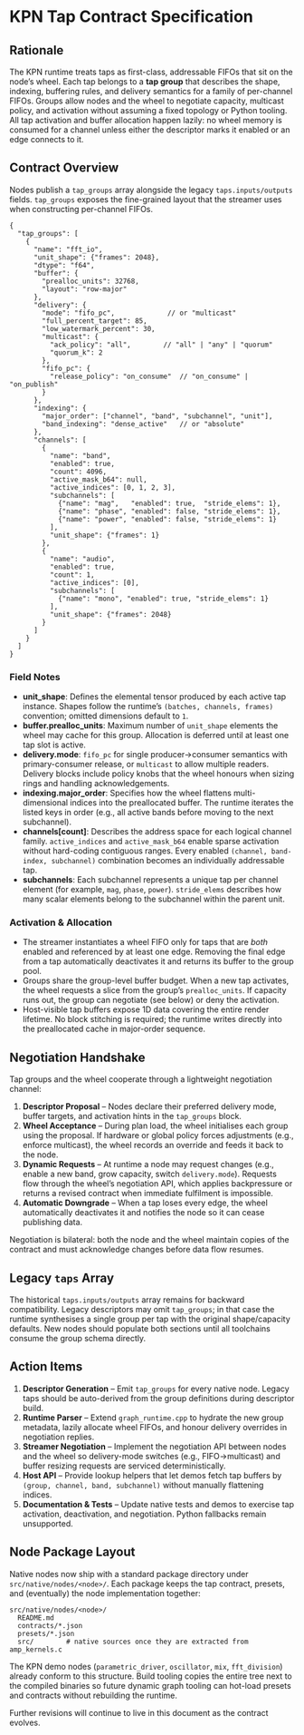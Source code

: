 # KPN Tap Contract Specification

## Rationale

The KPN runtime treats taps as first-class, addressable FIFOs that sit on the node’s wheel. Each tap belongs to a **tap group** that describes the shape, indexing, buffering rules, and delivery semantics for a family of per-channel FIFOs. Groups allow nodes and the wheel to negotiate capacity, multicast policy, and activation without assuming a fixed topology or Python tooling. All tap activation and buffer allocation happen lazily: no wheel memory is consumed for a channel unless either the descriptor marks it enabled or an edge connects to it.

## Contract Overview

Nodes publish a `tap_groups` array alongside the legacy `taps.inputs/outputs` fields. `tap_groups` exposes the fine-grained layout that the streamer uses when constructing per-channel FIFOs.

```jsonc
{
  "tap_groups": [
    {
      "name": "fft_io",
      "unit_shape": {"frames": 2048},
      "dtype": "f64",
      "buffer": {
        "prealloc_units": 32768,
        "layout": "row-major"
      },
      "delivery": {
        "mode": "fifo_pc",             // or "multicast"
        "full_percent_target": 85,
        "low_watermark_percent": 30,
        "multicast": {
          "ack_policy": "all",        // "all" | "any" | "quorum"
          "quorum_k": 2
        },
        "fifo_pc": {
          "release_policy": "on_consume"  // "on_consume" | "on_publish"
        }
      },
      "indexing": {
        "major_order": ["channel", "band", "subchannel", "unit"],
        "band_indexing": "dense_active"   // or "absolute"
      },
      "channels": [
        {
          "name": "band",
          "enabled": true,
          "count": 4096,
          "active_mask_b64": null,
          "active_indices": [0, 1, 2, 3],
          "subchannels": [
            {"name": "mag",   "enabled": true,  "stride_elems": 1},
            {"name": "phase", "enabled": false, "stride_elems": 1},
            {"name": "power", "enabled": false, "stride_elems": 1}
          ],
          "unit_shape": {"frames": 1}
        },
        {
          "name": "audio",
          "enabled": true,
          "count": 1,
          "active_indices": [0],
          "subchannels": [
            {"name": "mono", "enabled": true, "stride_elems": 1}
          ],
          "unit_shape": {"frames": 2048}
        }
      ]
    }
  ]
}
```

### Field Notes

- **unit_shape**: Defines the elemental tensor produced by each active tap instance. Shapes follow the runtime’s `(batches, channels, frames)` convention; omitted dimensions default to `1`.
- **buffer.prealloc_units**: Maximum number of `unit_shape` elements the wheel may cache for this group. Allocation is deferred until at least one tap slot is active.
- **delivery.mode**: `fifo_pc` for single producer→consumer semantics with primary-consumer release, or `multicast` to allow multiple readers. Delivery blocks include policy knobs that the wheel honours when sizing rings and handling acknowledgements.
- **indexing.major_order**: Specifies how the wheel flattens multi-dimensional indices into the preallocated buffer. The runtime iterates the listed keys in order (e.g., all active bands before moving to the next subchannel).
- **channels[count]**: Describes the address space for each logical channel family. `active_indices` and `active_mask_b64` enable sparse activation without hard-coding contiguous ranges. Every enabled `(channel, band-index, subchannel)` combination becomes an individually addressable tap.
- **subchannels**: Each subchannel represents a unique tap per channel element (for example, `mag`, `phase`, `power`). `stride_elems` describes how many scalar elements belong to the subchannel within the parent unit.

### Activation & Allocation

- The streamer instantiates a wheel FIFO only for taps that are *both* enabled and referenced by at least one edge. Removing the final edge from a tap automatically deactivates it and returns its buffer to the group pool.
- Groups share the group-level buffer budget. When a new tap activates, the wheel requests a slice from the group’s `prealloc_units`. If capacity runs out, the group can negotiate (see below) or deny the activation.
- Host-visible tap buffers expose 1D data covering the entire render lifetime. No block stitching is required; the runtime writes directly into the preallocated cache in major-order sequence.

## Negotiation Handshake

Tap groups and the wheel cooperate through a lightweight negotiation channel:

1. **Descriptor Proposal** – Nodes declare their preferred delivery mode, buffer targets, and activation hints in the `tap_groups` block.
2. **Wheel Acceptance** – During plan load, the wheel initialises each group using the proposal. If hardware or global policy forces adjustments (e.g., enforce multicast), the wheel records an override and feeds it back to the node.
3. **Dynamic Requests** – At runtime a node may request changes (e.g., enable a new band, grow capacity, switch `delivery.mode`). Requests flow through the wheel’s negotiation API, which applies backpressure or returns a revised contract when immediate fulfilment is impossible.
4. **Automatic Downgrade** – When a tap loses every edge, the wheel automatically deactivates it and notifies the node so it can cease publishing data.

Negotiation is bilateral: both the node and the wheel maintain copies of the contract and must acknowledge changes before data flow resumes.

## Legacy `taps` Array

The historical `taps.inputs/outputs` array remains for backward compatibility. Legacy descriptors may omit `tap_groups`; in that case the runtime synthesises a single group per tap with the original shape/capacity defaults. New nodes should populate both sections until all toolchains consume the group schema directly.

## Action Items

1. **Descriptor Generation** – Emit `tap_groups` for every native node. Legacy taps should be auto-derived from the group definitions during descriptor build.
2. **Runtime Parser** – Extend `graph_runtime.cpp` to hydrate the new group metadata, lazily allocate wheel FIFOs, and honour delivery overrides in negotiation replies.
3. **Streamer Negotiation** – Implement the negotiation API between nodes and the wheel so delivery-mode switches (e.g., FIFO→multicast) and buffer resizing requests are serviced deterministically.
4. **Host API** – Provide lookup helpers that let demos fetch tap buffers by `(group, channel, band, subchannel)` without manually flattening indices.
5. **Documentation & Tests** – Update native tests and demos to exercise tap activation, deactivation, and negotiation. Python fallbacks remain unsupported.

## Node Package Layout

Native nodes now ship with a standard package directory under `src/native/nodes/<node>/`. Each package keeps the tap contract, presets, and (eventually) the node implementation together:

```text
src/native/nodes/<node>/
  README.md
  contracts/*.json
  presets/*.json
  src/        # native sources once they are extracted from amp_kernels.c
```

The KPN demo nodes (`parametric_driver`, `oscillator`, `mix`, `fft_division`) already conform to this structure. Build tooling copies the entire tree next to the compiled binaries so future dynamic graph tooling can hot-load presets and contracts without rebuilding the runtime.

Further revisions will continue to live in this document as the contract evolves.
